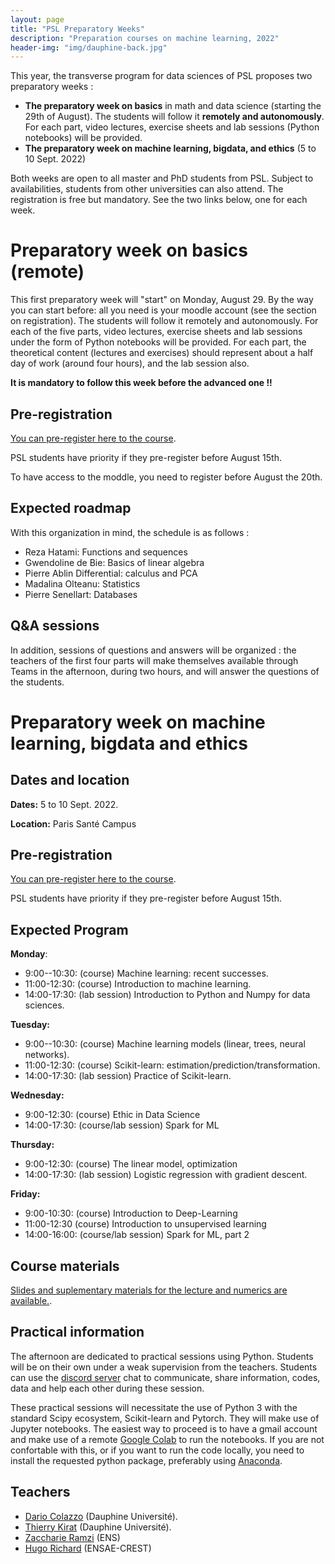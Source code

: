 ```yaml
---
layout: page
title: "PSL Preparatory Weeks"
description: "Preparation courses on machine learning, 2022"
header-img: "img/dauphine-back.jpg"
---
```


This year, the transverse program for data sciences of PSL proposes two preparatory weeks :
- **The preparatory week on basics** in math and data science (starting the 29th of August). The students will follow it **remotely and autonomously**. For each part, video lectures, exercise sheets and lab
sessions (Python notebooks) will be provided.
- **The preparatory week on machine learning, bigdata, and  ethics**  (5 to  10 Sept. 2022) 

Both weeks are open to all master and PhD students from PSL. Subject
to availabilities, students from other universities can also
attend. The registration is free but mandatory.  See the two links
below, one for each week.

# Preparatory week on basics (remote)

This first preparatory week will "start" on Monday, August 29. By the way you can start before: all you need is your moodle account (see the section on registration). 
The students will follow it remotely and autonomously. For each of the five parts, video lectures, exercise sheets and lab
sessions under the form of Python notebooks will be provided. For each part, the theoretical
content (lectures and exercises) should represent about a half day of work (around four hours),
and the lab session also.

**It is mandatory to follow this week before the advanced one !!**

## Pre-registration

[You can pre-register here to the course](https://forms.gle/fjPQ9jV8EtTuGymx6).

PSL students have priority if they pre-register before August 15th. 

To have access to the moddle, you need to register before August the 20th. 

## Expected roadmap

With this organization in mind, the schedule is as follows :
- Reza Hatami: Functions and sequences 
- Gwendoline de Bie: Basics of linear algebra
- Pierre Ablin Differential: calculus and PCA
- Madalina Olteanu: Statistics
- Pierre Senellart: Databases


## Q&A sessions

In addition, sessions of questions and answers will be organized : the teachers of the first
four parts will make themselves available through Teams in the afternoon, during two hours, and will answer the
questions of the students.



# Preparatory week on machine learning, bigdata and ethics

## Dates and location


__Dates:__ 5 to  10 Sept. 2022.

__Location:__ Paris Santé Campus 



## Pre-registration

[You can pre-register here to the course](https://forms.gle/5p253tPugMfPKtkD9).

PSL students have priority if they pre-register before August 15th.

## Expected Program


**Monday**:
* 9:00--10:30: (course) Machine learning: recent successes.
* 11:00-12:30: (course) Introduction to machine learning.
* 14:00-17:30: (lab session) Introduction to Python and Numpy for data sciences.

**Tuesday:**
* 9:00--10:30: (course) Machine learning models (linear, trees, neural networks).
* 11:00-12:30: (course) Scikit-learn: estimation/prediction/transformation.
* 14:00-17:30: (lab session) Practice of Scikit-learn.

**Wednesday:**
* 9:00-12:30: (course) Ethic in Data Science
* 14:00-17:30: (course/lab session) Spark for ML

**Thursday:**
* 9:00-12:30: (course) The linear model, optimization
* 14:00-17:30: (lab session) Logistic regression with gradient descent.

**Friday:**   
* 9:00-10:30: (course) Introduction to Deep-Learning
* 11:00-12:30 (course) Introduction to unsupervised learning
* 14:00-16:00: (course/lab session) Spark for ML, part 2



## Course materials


[Slides and suplementary materials for the lecture and numerics are available.](https://data-psl.github.io/lectures2022/). 

## Practical information


The afternoon are dedicated to practical sessions using Python. Students will be on their own under a weak supervision from the teachers. Students can use the [discord server](https://discord.gg/ZcBReVVbdZ) chat to communicate, share information, codes, data and help each other during these session.

These practical sessions will necessitate the use of Python 3 with the standard Scipy ecosystem, Scikit-learn and Pytorch. They will make use of Jupyter notebooks. The easiest way to proceed is to have a gmail account and make use of a remote [Google Colab](https://colab.research.google.com/) to run the notebooks. If you are not confortable with this, or if you want to run the code locally, you need to install the requested python package, preferably using [Anaconda](https://www.anaconda.com/).

## Teachers


- [Dario Colazzo](https://www.lamsade.dauphine.fr/~colazzo/) (Dauphine Université).
- [Thierry Kirat](https://irisso.dauphine.fr/membres/detail-cv.html?tx_sngprofiles_displayprofiles%5Bprofile%5D=2548&tx_sngprofiles_displayprofiles%5Baction%5D=show&tx_sngprofiles_displayprofiles%5Bcontroller%5D=Profile&cHash=172591dfb873872cfb5df5536a3e51cc) (Dauphine Université).
- [Zaccharie Ramzi](https://zaccharieramzi.fr/) (ENS)
- [Hugo Richard](https://hugorichard.github.io/) (ENSAE-CREST)

